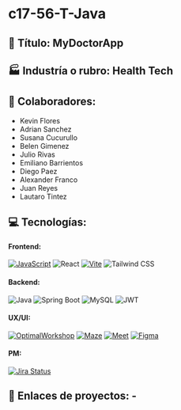 # c17-56-T-Java

## 🚀 Título: MyDoctorApp

## 🏭 Industría o rubro: Health Tech

## 👥 Colaboradores:
- Kevin Flores
- Adrian Sanchez
- Susana Cucurullo
- Belen Gimenez
- Julio Rivas
- Emiliano Barrientos
- Diego Paez
- Alexander Franco
- Juan Reyes
- Lautaro Tintez

## 💻 Tecnologías: 
#### Frontend:
[![JavaScript](https://img.shields.io/badge/JavaScript-F7DF1E?style=for-the-badge&logo=javascript&logoColor=black)](https://developer.mozilla.org/en-US/docs/Web/JavaScript)
![React](https://img.shields.io/badge/React-28D1FF?style=for-the-badge&logo=react&logoColor=white)
[![Vite](https://img.shields.io/badge/Vite-646CFF?style=for-the-badge&logo=vite&logoColor=white)](https://vitejs.dev/)
![Tailwind CSS](https://img.shields.io/badge/Tailwind_CSS-38B2AC?style=for-the-badge&logo=tailwind-css&logoColor=white)

#### Backend:
![Java](https://img.shields.io/badge/Java-ED8B00?style=for-the-badge&logo=openjdk&logoColor=white)
![Spring Boot](https://img.shields.io/badge/Spring%20Boot-6DB33F?style=for-the-badge&logo=spring&logoColor=white)
![MySQL](https://img.shields.io/badge/MySQL-4479A1?style=for-the-badge&logo=mysql&logoColor=white)
![JWT](https://img.shields.io/badge/JWT-000000?style=for-the-badge&logo=json-web-tokens&logoColor=white)

#### UX/UI:
[![OptimalWorkshop](https://img.shields.io/badge/OptimalWorkshop-3E8BFF?style=for-the-badge&logo=optimal-workshop&logoColor=white)](https://www.optimalworkshop.com/)
[![Maze](https://img.shields.io/badge/Maze-FF5733?style=for-the-badge&logo=maze&logoColor=white)](https://maze.design/)
[![Meet](https://img.shields.io/badge/Meet-00B900?style=for-the-badge&logo=googlemeet&logoColor=white)](https://meet.google.com/)
[![Figma](https://img.shields.io/badge/Figma-0AC6FF?style=for-the-badge&logo=figma&logoColor=white)](https://www.figma.com/)


#### PM:
[![Jira Status](https://img.shields.io/badge/Jira-Up-brightgreen?style=for-the-badge&logo=jira&logoColor=white)](https://tu-url-de-jira)


## 🔗 Enlaces de proyectos: - 

